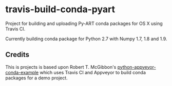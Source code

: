travis-build-conda-pyart
========================

Project for building and uploading Py-ART conda packages for OS X using
Travis CI.

Currently building conda package for Python 2.7 with Numpy 1.7, 1.8 and 1.9.

Credits
-------
This is projects is based upon Robert T. McGibbon's 
[python-appveyor-conda-example](https://github.com/rmcgibbo/python-appveyor-conda-example)
which uses Travis CI and Appveyor to build conda packages for a demo project.
